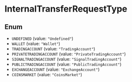 # InternalTransferRequestType

## Enum

* `UNDEFINED` (value: `"Undefined"`)
* `WALLET` (value: `"Wallet"`)
* `TRADINGACCOUNT` (value: `"TradingAccount"`)
* `PRIVATETRADINGACCOUNT` (value: `"PrivateTradingAccount"`)
* `SIGNALTRADINGACCOUNT` (value: `"SignalTradingAccount"`)
* `PUBLICTRADINGACCOUNT` (value: `"PublicTradingAccount"`)
* `EXCHANGEACCOUNT` (value: `"ExchangeAccount"`)
* `COINSMARKET` (value: `"CoinsMarket"`)
